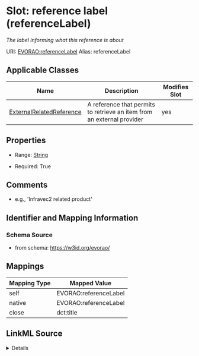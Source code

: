 

# Slot: reference label (referenceLabel) 


_The label informing what this reference is about_





URI: [EVORAO:referenceLabel](https://w3id.org/evorao/referenceLabel)
Alias: referenceLabel

<!-- no inheritance hierarchy -->





## Applicable Classes

| Name | Description | Modifies Slot |
| --- | --- | --- |
| [ExternalRelatedReference](ExternalRelatedReference.md) | A reference that permits to retrieve an item from an external provider |  yes  |







## Properties

* Range: [String](String.md)

* Required: True





## Comments

* e.g., 'Infravec2 related product'

## Identifier and Mapping Information







### Schema Source


* from schema: https://w3id.org/evorao/




## Mappings

| Mapping Type | Mapped Value |
| ---  | ---  |
| self | EVORAO:referenceLabel |
| native | EVORAO:referenceLabel |
| close | dct:title |




## LinkML Source

<details>
```yaml
name: referenceLabel
description: The label informing what this reference is about
title: reference label
comments:
- e.g., 'Infravec2 related product'
from_schema: https://w3id.org/evorao/
close_mappings:
- dct:title
rank: 1000
alias: referenceLabel
domain_of:
- ExternalRelatedReference
range: string
required: true
multivalued: false

```
</details>